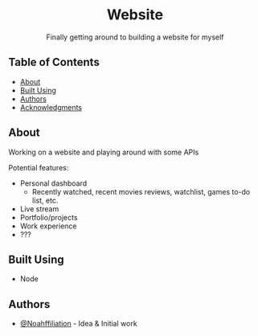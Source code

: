 <h1 align="center">Website</h1>

<p align="center"> Finally getting around to building a website for myself
    <br> 
</p>

## Table of Contents
- [About](#about)
- [Built Using](#built_using)
- [Authors](#authors)
- [Acknowledgments](#acknowledgement)

## About <a name = "about"></a>
Working on a website and playing around with some APIs

Potential features:
- Personal dashboard
  - Recently watched, recent movies reviews, watchlist, games to-do list, etc.
- Live stream
- Portfolio/projects
- Work experience
- ???

## Built Using <a name = "built_using"></a>
- Node

## Authors <a name = "authors"></a>
- [@Noahffiliation](https://github.com/Noahffiliation) - Idea & Initial work
